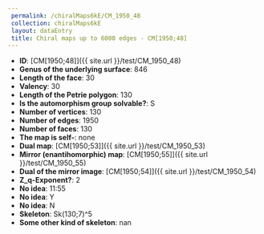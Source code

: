 ```yaml
--- 
 permalink: /chiralMaps6kE/CM_1950_48 
 collection: chiralMaps6kE
 layout: dataEntry
 title: Chiral maps up to 6000 edges - CM[1950;48]
---
```


- **ID**: [CM[1950;48]]({{ site.url }}/test/CM_1950_48)
- **Genus of the underlying surface**: 846
- **Length of the face**: 30
- **Valency**: 30
- **Length of the Petrie polygon**: 130
- **Is the automorphism group solvable?**: S
- **Number of vertices**: 130
- **Number of edges**: 1950
- **Number of faces**: 130
- **The map is self-**: none
- **Dual map**: [CM[1950;53]]({{ site.url }}/test/CM_1950_53)
- **Mirror (enantihomorphic) map**: [CM[1950;55]]({{ site.url }}/test/CM_1950_55)
- **Dual of the mirror image**: [CM[1950;54]]({{ site.url }}/test/CM_1950_54)
- **Z_q-Exponent?**: 2
- **No idea**:  11:55
- **No idea**: Y
- **No idea**: N
- **Skeleton**: Sk(130;7)^5
- **Some other kind of skeleton**: nan
